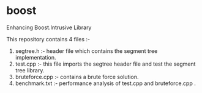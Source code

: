 # boost
Enhancing Boost.Intrusive Library


This repository contains 4 files :-
1. segtree.h :- header file which contains the segment tree implementation.
2. test.cpp :- this file imports the segtree header file and test the segment tree library.
3. bruteforce.cpp :- contains a brute force solution.
4. benchmark.txt :- performance analysis of test.cpp and bruteforce.cpp .

